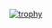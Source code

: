 [![trophy](https://github-profile-trophy.vercel.app/?battleless=ryo-ma)](https://github.com/ryo-ma/github-profile-trophy)
